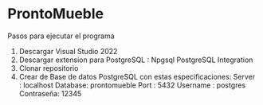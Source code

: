 # ProntoMueble
Pasos para ejecutar el programa

1. Descargar Visual Studio 2022
2. Descargar extension para PostgreSQL : Npgsql PostgreSQL Integration  
3. Clonar repositorio
4. Crear de Base de datos PostgreSQL con estas especificaciones:
Server : localhost
Database: prontomueble
Port : 5432
Username : postgres
Contraseña: 12345


  



